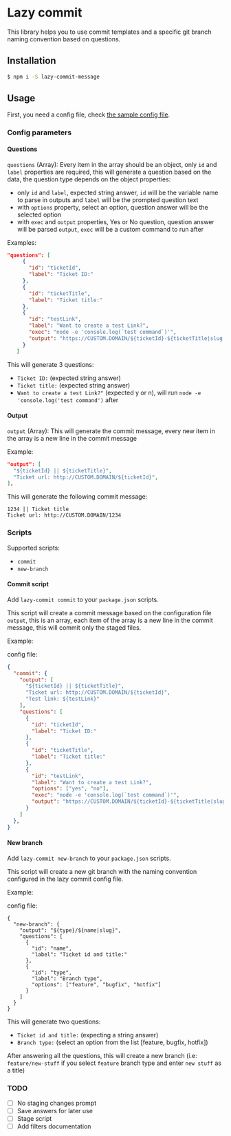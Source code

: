 # Lazy commit

This library helps you to use commit templates and a specific git branch naming convention based on questions.

## Installation

``` bash
$ npm i -S lazy-commit-message
```

## Usage

First, you need a config file, check [the sample config file](config.sample.json).

### Config parameters

#### Questions

`questions` (Array): Every item in the array should be an object, only `id` and `label` properties are required, this will generate a question based on the data, the question type depends on the object properties:
  - only `id` and `label`, expected string answer, `id` will be the variable name to parse in outputs and `label` will be the prompted question text
  - with `options` property, select an option, question answer will be the selected option
  - with `exec` and `output` properties, Yes or No question, question answer will be parsed `output`, `exec` will be a custom command to run after
 
 Examples:
 ``` json
 "questions": [
      {
        "id": "ticketId",
        "label": "Ticket ID:"
      },
      {
        "id": "ticketTitle",
        "label": "Ticket title:"
      },
      {
        "id": "testLink",
        "label": "Want to create a test Link?",
        "exec": "node -e 'console.log(`test command`)'",
        "output": "https://CUSTOM.DOMAIN/${ticketId}-${ticketTitle|slug|limit:32}/"
      }
    ]
```

This will generate 3 questions:

  - `Ticket ID:` (expected string answer)
  - `Ticket title:` (expected string answer)
  - `Want to create a test Link?"` (expected y or n), will run `node -e 'console.log('test command')` after

#### Output

`output` (Array): This will generate the commit message, every new item in the array is a new line in the commit message

Example:

``` json
"output": [
  "${ticketId} || ${ticketTitle}",
  "Ticket url: http://CUSTOM.DOMAIN/${ticketId}",
],
```

This will generate the following commit message:

```
1234 || Ticket title
Ticket url: http://CUSTOM.DOMAIN/1234
```

### Scripts


Supported scripts:

- `commit`
- `new-branch`

#### Commit script

Add `lazy-commit commit` to your `package.json` scripts.

This script will create a commit message based on the configuration file `output`, this is an array, each item of the array is a new line in the commit message, this will commit only the staged files.

Example:

config file:
``` json
{
  "commit": {
    "output": [
      "${ticketId} || ${ticketTitle}",
      "Ticket url: http://CUSTOM.DOMAIN/${ticketId}",
      "Test link: ${testLink}"
    ],
    "questions": [
      {
        "id": "ticketId",
        "label": "Ticket ID:"
      },
      {
        "id": "ticketTitle",
        "label": "Ticket title:"
      },
      {
        "id": "testLink",
        "label": "Want to create a test Link?",
        "options": ["yes", "no"],
        "exec": "node -e 'console.log(`test command`)'",
        "output": "https://CUSTOM.DOMAIN/${ticketId}-${ticketTitle|slug|limit:32}/"
      }
    ]
  },
}
```

#### New branch

Add `lazy-commit new-branch` to your `package.json` scripts.

This script will create a new git branch with the naming convention configured in the lazy commit config file.

Example:

config file:
```
{
  "new-branch": {
    "output": "${type}/${name|slug}",
    "questions": [
      {
        "id": "name",
        "label": "Ticket id and title:"
      },
      {
        "id": "type",
        "label": "Branch type",
        "options": ["feature", "bugfix", "hotfix"]
      }
    ]
  }
}
```

This will generate two questions:
  - `Ticket id and title:` (expecting a string answer)
  - `Branch type:` (select an option from the list [feature, bugfix, hotfix])
  
After answering all the questions, this will create a new branch (i.e: `feature/new-stuff` if you select `feature` branch type and enter `new stuff` as a title)

### TODO

- [ ] No staging changes prompt
- [ ] Save answers for later use
- [ ] Stage script
- [ ] Add filters documentation
